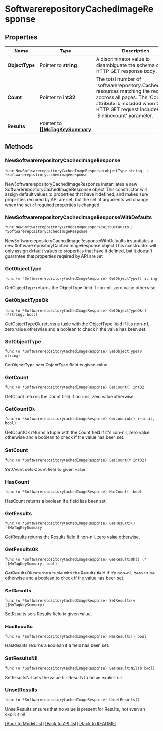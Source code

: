 # SoftwarerepositoryCachedImageResponse

## Properties

Name | Type | Description | Notes
------------ | ------------- | ------------- | -------------
**ObjectType** | Pointer to **string** | A discriminator value to disambiguate the schema of a HTTP GET response body. | 
**Count** | Pointer to **int32** | The total number of &#39;softwarerepository.CachedImage&#39; resources matching the request, accross all pages. The &#39;Count&#39; attribute is included when the HTTP GET request includes the &#39;$inlinecount&#39; parameter. | [optional] 
**Results** | Pointer to [**[]MoTagKeySummary**](MoTagKeySummary.md) |  | [optional] 

## Methods

### NewSoftwarerepositoryCachedImageResponse

`func NewSoftwarerepositoryCachedImageResponse(objectType string, ) *SoftwarerepositoryCachedImageResponse`

NewSoftwarerepositoryCachedImageResponse instantiates a new SoftwarerepositoryCachedImageResponse object
This constructor will assign default values to properties that have it defined,
and makes sure properties required by API are set, but the set of arguments
will change when the set of required properties is changed

### NewSoftwarerepositoryCachedImageResponseWithDefaults

`func NewSoftwarerepositoryCachedImageResponseWithDefaults() *SoftwarerepositoryCachedImageResponse`

NewSoftwarerepositoryCachedImageResponseWithDefaults instantiates a new SoftwarerepositoryCachedImageResponse object
This constructor will only assign default values to properties that have it defined,
but it doesn't guarantee that properties required by API are set

### GetObjectType

`func (o *SoftwarerepositoryCachedImageResponse) GetObjectType() string`

GetObjectType returns the ObjectType field if non-nil, zero value otherwise.

### GetObjectTypeOk

`func (o *SoftwarerepositoryCachedImageResponse) GetObjectTypeOk() (*string, bool)`

GetObjectTypeOk returns a tuple with the ObjectType field if it's non-nil, zero value otherwise
and a boolean to check if the value has been set.

### SetObjectType

`func (o *SoftwarerepositoryCachedImageResponse) SetObjectType(v string)`

SetObjectType sets ObjectType field to given value.


### GetCount

`func (o *SoftwarerepositoryCachedImageResponse) GetCount() int32`

GetCount returns the Count field if non-nil, zero value otherwise.

### GetCountOk

`func (o *SoftwarerepositoryCachedImageResponse) GetCountOk() (*int32, bool)`

GetCountOk returns a tuple with the Count field if it's non-nil, zero value otherwise
and a boolean to check if the value has been set.

### SetCount

`func (o *SoftwarerepositoryCachedImageResponse) SetCount(v int32)`

SetCount sets Count field to given value.

### HasCount

`func (o *SoftwarerepositoryCachedImageResponse) HasCount() bool`

HasCount returns a boolean if a field has been set.

### GetResults

`func (o *SoftwarerepositoryCachedImageResponse) GetResults() []MoTagKeySummary`

GetResults returns the Results field if non-nil, zero value otherwise.

### GetResultsOk

`func (o *SoftwarerepositoryCachedImageResponse) GetResultsOk() (*[]MoTagKeySummary, bool)`

GetResultsOk returns a tuple with the Results field if it's non-nil, zero value otherwise
and a boolean to check if the value has been set.

### SetResults

`func (o *SoftwarerepositoryCachedImageResponse) SetResults(v []MoTagKeySummary)`

SetResults sets Results field to given value.

### HasResults

`func (o *SoftwarerepositoryCachedImageResponse) HasResults() bool`

HasResults returns a boolean if a field has been set.

### SetResultsNil

`func (o *SoftwarerepositoryCachedImageResponse) SetResultsNil(b bool)`

 SetResultsNil sets the value for Results to be an explicit nil

### UnsetResults
`func (o *SoftwarerepositoryCachedImageResponse) UnsetResults()`

UnsetResults ensures that no value is present for Results, not even an explicit nil

[[Back to Model list]](../README.md#documentation-for-models) [[Back to API list]](../README.md#documentation-for-api-endpoints) [[Back to README]](../README.md)


